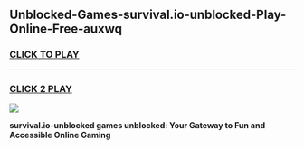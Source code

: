 
## Unblocked-Games-survival.io-unblocked-Play-Online-Free-auxwq
<h3>
<a href="https://premium76.site?title=survival.io-unblocked&ref=26A">CLICK TO PLAY</a></h3>
<hr>

<h3>
<a href="https://premium76.site?title=survival.io-unblocked&ref=26A">CLICK 2 PLAY</a>
  
</h3>

<a href="https://premium76.site?title=survival.io-unblocked&ref=26A"><img src="https://clearcache.store/games.png"></a>


**survival.io-unblocked games unblocked: Your Gateway to Fun and Accessible Online Gaming**
